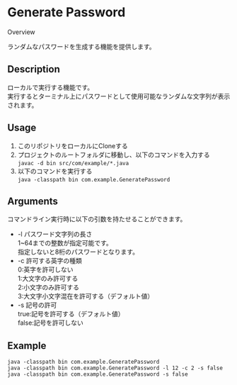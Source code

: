 Generate Password  
====

Overview  

ランダムなパスワードを生成する機能を提供します。  

## Description

ローカルで実行する機能です。  
実行するとターミナル上にパスワードとして使用可能なランダムな文字列が表示されます。  

## Usage

1. このリポジトリをローカルにCloneする  
2. プロジェクトのルートフォルダに移動し、以下のコマンドを入力する  
    `javac -d bin src/com/example/*.java`  
3. 以下のコマンドを実行する  
    `java -classpath bin com.example.GeneratePassword`  
    
## Arguments

コマンドライン実行時に以下の引数を持たせることができます。  
* -l パスワード文字列の長さ  
    1~64までの整数が指定可能です。  
    指定しないと8桁のパスワードとなります。  
* -c 許可する英字の種類  
    0:英字を許可しない  
    1:大文字のみ許可する  
    2:小文字のみ許可する  
    3:大文字小文字混在を許可する（デフォルト値）  
* -s 記号の許可  
    true:記号を許可する（デフォルト値）  
    false:記号を許可しない  
    
## Example
    java -classpath bin com.example.GeneratePassword
    java -classpath bin com.example.GeneratePassword -l 12 -c 2 -s false
    java -classpath bin com.example.GeneratePassword -s false
